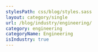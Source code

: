 ```yaml
---
stylesPath: css/blog/styles.sass
layout: category/single
url: /blog/industry/engineering/
category: engineering
categoryName: Engineering
isIndustry: true
---
```

